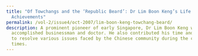 ```yaml
---
title: "Of Towchangs and the ‘Republic Beard’: Dr Lim Boon Keng’s Life and
  Achievements"
permalink: /vol-2/issue4/oct-2007/lim-boon-keng-towchang-beard/
description: A prominent pioneer of early Singapore, Dr Lim Boon Keng was an
  accomplished businessman and doctor. He also contributed his time and efforts
  to resolve various issues faced by the Chinese community during the colonial
  times.
---
```

